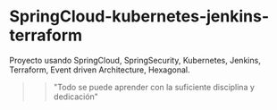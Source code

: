 # SpringCloud-kubernetes-jenkins-terraform
Proyecto usando SpringCloud, SpringSecurity, Kubernetes, Jenkins, Terraform, Event driven Architecture, Hexagonal.

>> "Todo se puede aprender con la suficiente disciplina y dedicación"